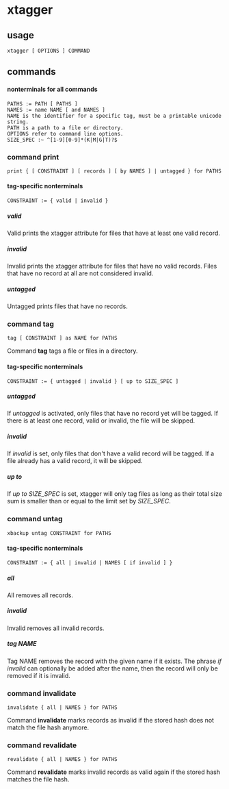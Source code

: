 # xtagger
## usage
    xtagger [ OPTIONS ] COMMAND
## commands
#### nonterminals for all commands
    PATHS := PATH [ PATHS ]
    NAMES := name NAME [ and NAMES ]
    NAME is the identifier for a specific tag, must be a printable unicode string.
    PATH is a path to a file or directory.
    OPTIONS refer to command line options.
    SIZE_SPEC :~ ^[1-9][0-9]*(K|M|G|T)?$
### command print
    print { [ CONSTRAINT ] [ records ] [ by NAMES ] | untagged } for PATHS
#### tag-specific nonterminals
    CONSTRAINT := { valid | invalid }
##### valid
Valid prints the xtagger attribute for files that have at least one valid record.
##### invalid
Invalid prints the xtagger attribute for files that have no valid records. Files that have no record at all are not considered invalid.
##### untagged
Untagged prints files that have no records.
### command tag
    tag [ CONSTRAINT ] as NAME for PATHS
Command **tag** tags a file or files in a directory.
#### tag-specific nonterminals
    CONSTRAINT := { untagged | invalid } [ up to SIZE_SPEC ]
##### untagged 
If *untagged* is activated, only files that have no record yet will be tagged. If there is at least one record, valid or invalid, the file will be skipped.
##### invalid
If *invalid* is set, only files that don't have a valid record will be tagged. If a file already has a valid record, it will be skipped.
##### up to
If *up to SIZE_SPEC* is set, xtagger will only tag files as long as their total size sum is smaller than or equal to the limit set by *SIZE_SPEC*.
### command untag
    xbackup untag CONSTRAINT for PATHS
#### tag-specific nonterminals
    CONSTRAINT := { all | invalid | NAMES [ if invalid ] }
##### all
All removes all records.
##### invalid
Invalid removes all invalid records.
##### tag NAME
Tag NAME removes the record with the given name if it exists. The phrase *if invalid* can optionally be added after the name, then the record will only be removed if it is invalid.
### command invalidate
    invalidate { all | NAMES } for PATHS
Command **invalidate** marks records as invalid if the stored hash does not match the file hash anymore.
### command revalidate
    revalidate { all | NAMES } for PATHS
Command **revalidate** marks invalid records as valid again if the stored hash matches the file hash.
